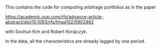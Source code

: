 This contains the code for computing arbitrage portfolios as in the paper

https://academic.oup.com/rfs/advance-article-abstract/doi/10.1093/rfs/hhaa102/5902462

with Soohun Kim and Robert Korajczyk.

In the data, all the characteristics are already lagged by one period.
